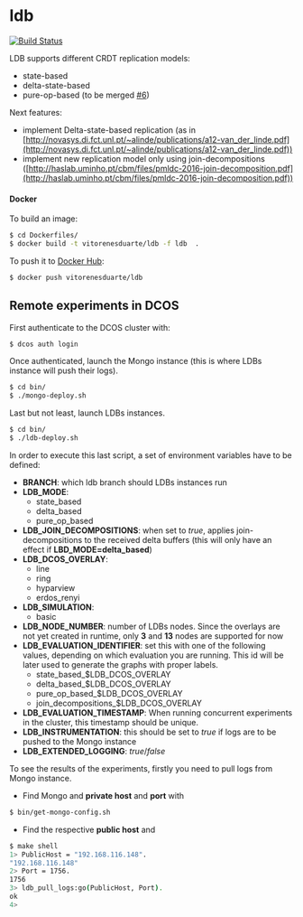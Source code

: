 # ldb

[![Build Status](https://travis-ci.org/vitorenesduarte/ldb.svg?branch=master)](https://travis-ci.org/vitorenesduarte/ldb/)

LDB supports different CRDT replication models:
- state-based
- delta-state-based
- pure-op-based (to be merged [#6](https://github.com/vitorenesduarte/ldb/pull/6))

Next features:
- implement Delta-state-based replication (as in [http://novasys.di.fct.unl.pt/~alinde/publications/a12-van_der_linde.pdf](http://novasys.di.fct.unl.pt/~alinde/publications/a12-van_der_linde.pdf))
- implement new replication model only using join-decompositions ([http://haslab.uminho.pt/cbm/files/pmldc-2016-join-decomposition.pdf](http://haslab.uminho.pt/cbm/files/pmldc-2016-join-decomposition.pdf))

#### Docker
To build an image:

```bash
$ cd Dockerfiles/
$ docker build -t vitorenesduarte/ldb -f ldb  .
```

To push it to [Docker Hub](https://hub.docker.com/):

```bash
$ docker push vitorenesduarte/ldb
```

## Remote experiments in DCOS
First authenticate to the DCOS cluster with:

```bash
$ dcos auth login
```

Once authenticated, launch the Mongo instance
(this is where LDBs instance will push their logs).

```bash
$ cd bin/
$ ./mongo-deploy.sh
```

Last but not least, launch LDBs instances.
```bash
$ cd bin/
$ ./ldb-deploy.sh
```

In order to execute this last script, a set of environment variables
have to be defined:

- __BRANCH__: which ldb branch should LDBs instances run
- __LDB_MODE__: 
  - state_based
  - delta_based
  - pure_op_based
- __LDB_JOIN_DECOMPOSITIONS__: when set to _true_, applies
join-decompositions to the received delta buffers (this will only
have an effect if __LBD_MODE=delta_based__)
- __LDB_DCOS_OVERLAY__:
  - line
  - ring
  - hyparview
  - erdos_renyi
- __LDB_SIMULATION__:
  - basic
- __LDB_NODE_NUMBER__: number of LDBs nodes. Since the overlays are
not yet created in runtime, only __3__ and __13__ nodes are supported
for now
- __LDB_EVALUATION_IDENTIFIER__: set this with one of the following
values, depending on which evaluation you are running. This id will
be later used to generate the graphs with proper labels.
  - state_based_$LDB_DCOS_OVERLAY
  - delta_based_$LDB_DCOS_OVERLAY
  - pure_op_based_$LDB_DCOS_OVERLAY
  - join_decompositions_$LDB_DCOS_OVERLAY
- __LDB_EVALUATION_TIMESTAMP__: When running concurrent experiments
in the cluster, this timestamp should be unique.
- __LDB_INSTRUMENTATION__: this should be set to _true_ if logs are to
be pushed to the Mongo instance
- __LDB_EXTENDED_LOGGING__: _true_/_false_


To see the results of the experiments, firstly you need to pull logs
from Mongo instance.

- Find Mongo and __private host__ and __port__ with

```bash
$ bin/get-mongo-config.sh
```

- Find the respective __public host__ and

```bash
$ make shell
1> PublicHost = "192.168.116.148".
"192.168.116.148"
2> Port = 1756.
1756
3> ldb_pull_logs:go(PublicHost, Port).
ok
4>
```

